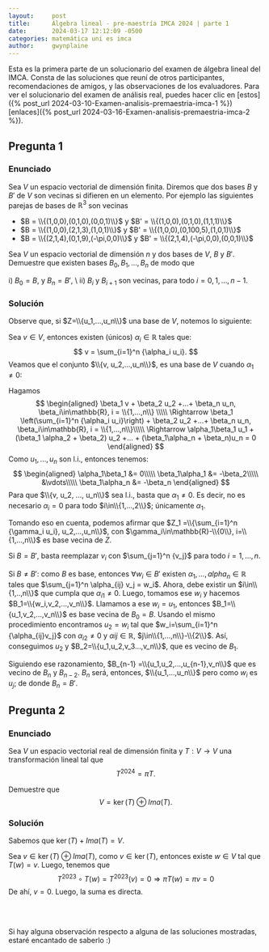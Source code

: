 ```yaml
---
layout:     post
title:      Álgebra lineal - pre-maestría IMCA 2024 | parte 1
date:       2024-03-17 12:12:09 -0500
categories: matemática uni es imca
author:     gwynplaine
---
```


Esta es la primera parte de un solucionario del examen de álgebra lineal del IMCA. 
Consta de las soluciones que reuní de otros participantes, recomendaciones de amigos, 
y las observaciones de los evaluadores. Para ver el solucionario del examen de 
análisis real, puedes hacer clic en [estos]({% post_url 2024-03-10-Examen-analisis-premaestria-imca-1 %}) 
[enlaces]({% post_url 2024-03-16-Examen-analisis-premaestria-imca-2 %}).

## Pregunta 1
### Enunciado
Sea $V$ un espacio vectorial de dimensión finita. Diremos que dos bases $B$ y $B'$ de $V$ 
son vecinas si difieren en un elemento. Por ejemplo las siguientes parejas de bases de 
$\mathbb{R}^3$ son vecinas

+ $B = \\{(1,0,0),(0,1,0),(0,0,1)\\}$ y $B' = \\{(1,0,0),(0,1,0),(1,1,1)\\}$
+ $B = \\{(1,0,0),(2,1,3),(1,0,1)\\}$ y $B' = \\{(1,0,0),(0,100,5),(1,0,1)\\}$
+ $B = \\{(2,1,4),(0,1,9),(-\pi,0,0)\\}$ y $B' = \\{(2,1,4),(-\pi,0,0),(0,0,1)\\}$

Sea $V$ un espacio vectorial de dimensión $n$ y dos bases de $V$, $B$ y $B'$. Demuestre 
que existen bases $B_0, B_1, ... , B_n$ de modo que

i) $B_0=B$, y $B_n=B'$, \\
ii) $B_i$ y $B_{i+1}$ son vecinas, para todo $i = 0, 1, ..., n-1$.

### Solución
Observe que, si $Z=\\{u_1,...,u_n\\}$ una base de $V$, notemos lo siguiente:

Sea $v\in V$, entonces existen (únicos) $\alpha_i\in\mathbb{R}$ tales que:
$$
v = \sum_{i=1}^n {\alpha_i u_i}.
$$
Veamos que el conjunto $\\{v, u_2,...,u_n\\}$,  es una base de $V$ cuando $\alpha_1 \neq 0$:

Hagamos 
$$
\begin{aligned}
\beta_1 v + \beta_2 u_2 +...+ \beta_n u_n, \beta_i\in\mathbb{R}, i = \\{1,...,n\\} \\\\\
\Rightarrow \beta_1 \left(\sum_{i=1}^n {\alpha_i u_i}\right) + \beta_2 u_2 +...+ \beta_n u_n, \beta_i\in\mathbb{R}, i = \\{1,...,n\\}\\\\\
\Rightarrow \alpha_1\beta_1 u_1 + (\beta_1 \alpha_2 + \beta_2) u_2 +... + (\beta_1\alpha_n + \beta_n)u_n = 0
\end{aligned}
$$
Como $u_1,...,u_n$ son l.i., entonces tenemos:
$$
\begin{aligned}
\alpha_1\beta_1 &= 0\\\\\
\beta_1\alpha_1 &= -\beta_2\\\\\
&\vdots\\\\\
\beta_1\alpha_n &= -\beta_n
\end{aligned}
$$
Para que $\\{v, u_2, ..., u_n\\}$ sea l.i., basta que $\alpha_1 \neq 0$. Es decir, no es necesario 
$\alpha_i = 0$ para todo $i\in\\{1,...,2\\}$; únicamente $\alpha_1$.

Tomando eso en cuenta, podemos afirmar que $Z_1 =\\{\sum_{i=1}^n {\gamma_i u_i}, u_2,...,u_n\\}$, 
con $\gamma_i\in\mathbb{R}-\\{0\\}, i=\\{1,...,n\\}$ es base vecina de $Z$.

Si $B = B'$, basta reemplazar $v_i$ con $\sum_{j=1}^n {v_j}$ para todo $i=1,...,n$.

Si $B\neq B'$: como $B$ es base, entonces $\forall w_i\in B'$ existen $\alpha_1,...,alpha_n\in\mathbb{R}$ 
tales que $\sum_{j=1}^n \alpha_{ij} v_j = w_i$. Ahora, debe existir un $i\in\\{1,..,n\\}$ que cumpla que 
$\alpha_{i1}\neq 0$. Luego, tomamos ese $w_i$ y hacemos $B_1=\\{w_i,v_2,...,v_n\\}$. Llamamos a ese 
$w_i=u_1$, entonces $B_1=\\{u_1,v_2,...,v_n\\}$ es base vecina de $B_0=B$. Usando el mismo procedimiento 
encontramos $u_2=w_i$ tal que $w_i=\sum_{i=1}^n {\alpha_{ij}v_j}$ con $\alpha_{i2}\neq 0$ y $\alpha{ij}\in\mathbb{R}$, 
$j\in\\{1,...,n\\}-\\{2\\}$. Así, conseguimos $u_2$ y $B_2=\\{u_1,u_2,v_3...,v_n\\}$, que es vecino de $B_1$.

Siguiendo ese razonamiento, $B_{n-1} =\\{u_1,u_2,...,u_{n-1},v_n\\}$ que es vecino de $B_n$ y $B_{n-2}$. 
$B_n$ será, entonces, $\\{u_1,...,u_n\\}$ pero como $w_i$ es $u_j$; de donde $B_n=B'$.

## Pregunta 2
### Enunciado
Sea $V$ un espacio vectorial real de dimensión finita y $T:V\to V$ una transformación lineal 
tal que 
$$
T^{2024} = \pi T.
$$

Demuestre que 
$$
V = \ker(T)\oplus Ima(T).
$$

### Solución
Sabemos que $\ker(T) + Ima(T) = V$.

Sea $v\in\ker(T)\oplus Ima(T)$, como $v\in\ker(T)$, entonces existe $w\in V$ tal que $T(w) = v$. 
Luego, tenemos que 
$$
T^{2023}\circ T(w) = T^{2023}(v) = 0
\Rightarrow \pi T(w) = \pi v = 0
$$
De ahí, $v=0$. Luego, la suma es directa.

<br><br>

Si hay alguna observación respecto a alguna de las soluciones mostradas, estaré encantado 
de saberlo :\)